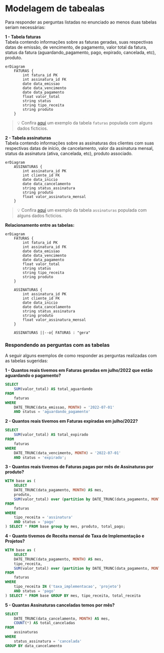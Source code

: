 
# Modelagem de tabealas

Para responder as perguntas listadas no enunciado ao menos duas tabelas seriam necessárias:

<b> 1 - Tabela faturas </b>
<br>Tabela contendo informações sobre as faturas geradas, suas respectivas datas de emissão, de vencimento, de pagamento, valor total da fatura, status da fatura (aguardando_pagamento, pago, expirado, cancelada, etc), produto.


```mermaid
erDiagram
    FATURAS {
        int fatura_id PK
        int assinatura_id FK
        date data_emissao
        date data_vencimento
        date data_pagamento
        float valor_total
        string status
        string tipo_receita
        string produto
    }
```

> 💡 Confira [aqui](https://github.com/maaottoni/goomer-analytcs-engineer-test/blob/main/parte_2_modelagem/resposta/faturas.csv) um exemplo da tabela `faturas` populada com alguns dados ficticios.  


<b> 2 - Tabela assinaturas</b>
<br>Tabela contendo informações sobre as assinaturas dos clientes com suas respectivas datas de início, de cancelamento, valor da assinatura mensal, status da assinatura (ativa, cancelada, etc), produto associado.

```mermaid
erDiagram
    ASSINATURAS {
        int assinatura_id PK
        int cliente_id FK
        date data_inicio
        date data_cancelamento
        string status_assinatura
        string produto
        float valor_assinatura_mensal
    }
```
> 💡 Confira [aqui](https://github.com/maaottoni/goomer-analytcs-engineer-test/blob/main/parte_2_modelagem/resposta/assinaturas.csv) um exemplo da tabela `assinaturas` populada com alguns dados ficticios.

<b>Relacionamento entre as tabelas:</b>

```mermaid
erDiagram
    FATURAS {
        int fatura_id PK
        int assinatura_id FK
        date data_emissao
        date data_vencimento
        date data_pagamento
        float valor_total
        string status
        string tipo_receita
        string produto
    }

    ASSINATURAS {
        int assinatura_id PK
        int cliente_id FK
        date data_inicio
        date data_cancelamento
        string status_assinatura
        string produto
        float valor_assinatura_mensal
    }

    ASSINATURAS ||--o{ FATURAS : "gera"
```

### Respondendo as perguntas com as tabelas

A seguir alguns exemplos de como responder as perguntas realizadas com as tabelas sugeridas:

<b> 1 - Quantos reais tivemos em Faturas geradas em julho/2022 que estão aguardando o pagamento?</b>

```sql
SELECT 
    SUM(valor_total) AS total_aguardando
FROM 
    faturas
WHERE 
    DATE_TRUNC(data_emissao, MONTH) = '2022-07-01'
    AND status = 'aguardando_pagamento'
```


<b>2 - Quantos reais tivemos em Faturas expiradas em julho/2022?</b>

```sql
SELECT 
    SUM(valor_total) AS total_expirado
FROM 
    faturas
WHERE 
    DATE_TRUNC(data_vencimento, MONTH) = '2022-07-01'
    AND status = 'expirado';
```

<b> 3 - Quantos reais tivemos de Faturas pagas por mês de Assinaturas por produto?</b>

```sql
WITH base as (
    SELECT 
    DATE_TRUNC(data_pagamento, MONTH) AS mes,
    produto,
    SUM(valor_total) over (partition by DATE_TRUNC(data_pagamento, MONTH), produto) AS total_pago
FROM 
    faturas
WHERE 
    tipo_receita = 'assinatura'
    AND status = 'pago'
) SELECT * FROM base group by mes, produto, total_pago;
```

<b> 4 - Quanto tivemos de Receita mensal de Taxa de Implementação e Projetos?</b>

```sql
WITH base as (
    SELECT 
    DATE_TRUNC(data_pagamento, MONTH) AS mes,
    tipo_receita,
    SUM(valor_total) over (partition by DATE_TRUNC(data_pagamento, MONTH), tipo_receita) AS total_receita
FROM 
    faturas
WHERE 
    tipo_receita IN ('taxa_implementacao', 'projeto')
    AND status = 'pago'
) SELECT * FROM base GROUP BY mes, tipo_receita, total_receita
```

<b> 5 - Quantas Assinaturas canceladas temos por mês? </b>

```sql
SELECT 
    DATE_TRUNC(data_cancelamento, MONTH) AS mes,
    COUNT(*) AS total_canceladas
FROM 
    assinaturas
WHERE 
    status_assinatura = 'cancelada'
GROUP BY data_cancelamento

```